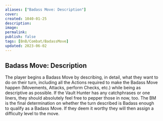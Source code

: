 ```yaml
---
aliases: ["Badass Move: Description"]
cover: 
created: 1040-01-25
description: 
image: 
permalink: 
publish: false
tags: [BnB/Combat/BadassMove]
updated: 2023-06-02
---
```


## Badass Move: Description

The player begins a Badass Move by describing, in detail, what they want to do on their turn, including all the Actions required to make the Badass Move happen (Movements, Attacks, perform Checks, etc.) while being as descriptive as possible. If the Vault Hunter has any catchphrases or one liners, they should absolutely feel free to pepper those in now, too. The BM is the final determination on whether the turn described is Badass enough to qualify as a Badass Move. If they deem it worthy they will then assign a difficulty level to the move.

